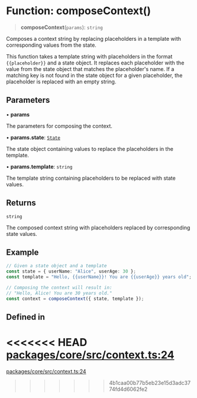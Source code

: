 # Function: composeContext()

> **composeContext**(`params`): `string`

Composes a context string by replacing placeholders in a template with corresponding values from the state.

This function takes a template string with placeholders in the format `{{placeholder}}` and a state object.
It replaces each placeholder with the value from the state object that matches the placeholder's name.
If a matching key is not found in the state object for a given placeholder, the placeholder is replaced with an empty string.

## Parameters

• **params**

The parameters for composing the context.

• **params.state**: [`State`](../interfaces/State.md)

The state object containing values to replace the placeholders in the template.

• **params.template**: `string`

The template string containing placeholders to be replaced with state values.

## Returns

`string`

The composed context string with placeholders replaced by corresponding state values.

## Example

```ts
// Given a state object and a template
const state = { userName: "Alice", userAge: 30 };
const template = "Hello, {{userName}}! You are {{userAge}} years old";

// Composing the context will result in:
// "Hello, Alice! You are 30 years old."
const context = composeContext({ state, template });
```

## Defined in

<<<<<<< HEAD
[packages/core/src/context.ts:24](https://github.com/8bitsats/eliza/blob/b6c06b96b915454d08a65f46cfdce8da763cbf85/packages/core/src/context.ts#L24)
=======
[packages/core/src/context.ts:24](https://github.com/ai16z/eliza/blob/7fcf54e7fb2ba027d110afcc319c0b01b3f181dc/packages/core/src/context.ts#L24)
>>>>>>> 4b1caa00b77b5eb23e15d3adc3774fd4d6062fe2
